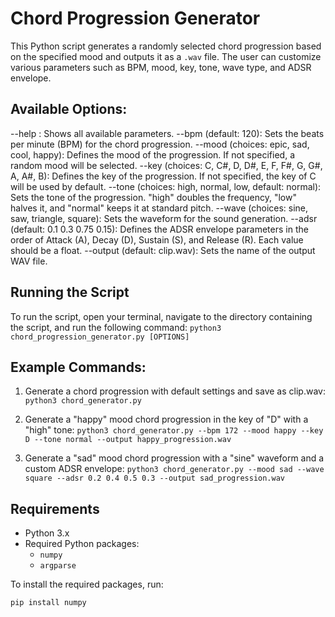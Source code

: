 # Chord Progression Generator

This Python script generates a randomly selected chord progression based on the specified mood and outputs it as a `.wav` file. The user can customize various parameters such as BPM, mood, key, tone, wave type, and ADSR envelope.

## Available Options:
--help : Shows all available parameters.
--bpm (default: 120): Sets the beats per minute (BPM) for the chord progression.
--mood (choices: epic, sad, cool, happy): Defines the mood of the progression. If not specified, a random mood will be selected.
--key (choices: C, C#, D, D#, E, F, F#, G, G#, A, A#, B): Defines the key of the progression. If not specified, the key of C will be used by default.
--tone (choices: high, normal, low, default: normal): Sets the tone of the progression. "high" doubles the frequency, "low" halves it, and "normal" keeps it at standard pitch.
--wave (choices: sine, saw, triangle, square): Sets the waveform for the sound generation.
--adsr (default: 0.1 0.3 0.75 0.15): Defines the ADSR envelope parameters in the order of Attack (A), Decay (D), Sustain (S), and Release (R). Each value should be a float.
--output (default: clip.wav): Sets the name of the output WAV file.

## Running the Script
To run the script, open your terminal, navigate to the directory containing the script, and run the following command:
`python3 chord_progression_generator.py [OPTIONS]`

## Example Commands:
1. Generate a chord progression with default settings and save as clip.wav:
`python3 chord_generator.py`

2. Generate a "happy" mood chord progression in the key of "D" with a "high" tone:
`python3 chord_generator.py --bpm 172 --mood happy --key D --tone normal --output happy_progression.wav`

3. Generate a "sad" mood chord progression with a "sine" waveform and a custom ADSR envelope:
`python3 chord_generator.py --mood sad --wave square --adsr 0.2 0.4 0.5 0.3 --output sad_progression.wav`

## Requirements
- Python 3.x
- Required Python packages:
  - `numpy`
  - `argparse`

To install the required packages, run:

```bash
pip install numpy